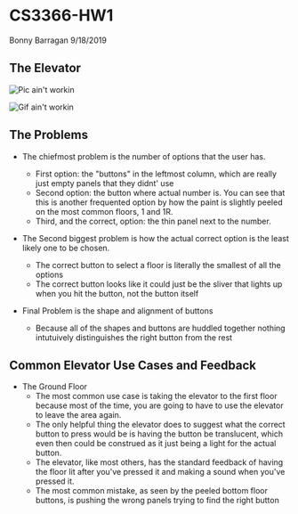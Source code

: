 # CS3366-HW1
Bonny Barragan 9/18/2019

## The Elevator

![Pic ain't workin](https://github.com/Bobarrag/hw1.15.Barragan/blob/master/TheElevator.png)

![Gif ain't workin](https://github.com/Bobarrag/hw1.15.Barragan/blob/master/tNyBNPEEgP.gif)

## The Problems
- The chiefmost problem is the number of options that the user has.
  - First option: the "buttons" in the leftmost column, which are really just empty panels that they didnt' use
  - Second option: the button where actual number is. You can see that this is another frequented option by how 
    the paint is slightly peeled on the most common floors, 1 and 1R.
  - Third, and the correct, option: the thin panel next to the number. 
  
- The Second biggest problem is how the actual correct option is the least likely one to be chosen.
  - The correct button to select a floor is literally the smallest of all the options
  - The correct button looks like it could just be the sliver that lights up when you hit the button, not the 
    button itself
 - Final Problem is the shape and alignment of buttons
   - Because all of the shapes and buttons are huddled together nothing intutuively distinguishes the right button 
    from the rest
    
## Common Elevator Use Cases and Feedback
- The Ground Floor
  - The most common use case is taking the elevator to the first floor because most of the time, you are going
    to have to use the elevator to leave the area again.
  - The only helpful thing the elevator does to suggest what the correct button to press would be is having the
    button be translucent, which even then could be construed as it just being a light for the actual button.
  - The elevator, like most others, has the standard feedback of having the floor lit after you've pressed it 
    and making a sound when you've pressed it.
  - The most common mistake, as seen by the peeled bottom floor buttons, is pushing the wrong panels trying to
    find the right button
